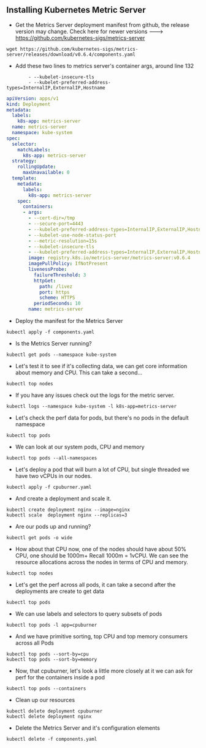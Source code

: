 ## Installing Kubernetes Metric Server

- Get the Metrics Server deployment manifest from github, the release version may change. 
Check here for newer versions --->  https://github.com/kubernetes-sigs/metrics-server

```
wget https://github.com/kubernetes-sigs/metrics-server/releases/download/v0.6.4/components.yaml
```

- Add these two lines to metrics server's container args, around line 132
```
        - --kubelet-insecure-tls
        - --kubelet-preferred-address-types=InternalIP,ExternalIP,Hostname
```
```yaml
apiVersion: apps/v1
kind: Deployment
metadata:
  labels:
    k8s-app: metrics-server
  name: metrics-server
  namespace: kube-system
spec:
  selector:
    matchLabels:
      k8s-app: metrics-server
  strategy:
    rollingUpdate:
      maxUnavailable: 0
  template:
    metadata:
      labels:
        k8s-app: metrics-server
    spec:
      containers:
      - args:
        - --cert-dir=/tmp
        - --secure-port=4443
        - --kubelet-preferred-address-types=InternalIP,ExternalIP,Hostname
        - --kubelet-use-node-status-port
        - --metric-resolution=15s
        - --kubelet-insecure-tls
        - --kubelet-preferred-address-types=InternalIP,ExternalIP,Hostname
        image: registry.k8s.io/metrics-server/metrics-server:v0.6.4
        imagePullPolicy: IfNotPresent
        livenessProbe:
          failureThreshold: 3
          httpGet:
            path: /livez
            port: https
            scheme: HTTPS
          periodSeconds: 10
        name: metrics-server
```

- Deploy the manifest for the Metrics Server
```
kubectl apply -f components.yaml
```

- Is the Metrics Server running?
```
kubectl get pods --namespace kube-system
```

- Let's test it to see if it's collecting data, we can get core information about memory and CPU. This can take a second...
```
kubectl top nodes
```

- If you have any issues check out the logs for the metric server.
```
kubectl logs --namespace kube-system -l k8s-app=metrics-server
```

- Let's check the perf data for pods, but there's no pods in the default namespace
```
kubectl top pods 
```

- We can look at our system pods, CPU and memory 
```
kubectl top pods --all-namespaces
```

- Let's deploy a pod that will burn a lot of CPU, but single threaded we have two vCPUs in our nodes.
```
kubectl apply -f cpuburner.yaml
```

- And create a deployment and scale it.
```
kubectl create deployment nginx --image=nginx
kubectl scale  deployment nginx --replicas=3
```

- Are our pods up and running?
```
kubectl get pods -o wide
```

- How about that CPU now, one of the nodes should have about 50% CPU, one should be 1000m+  Recall 1000m = 1vCPU.
We can see the resource allocations across the nodes in terms of CPU and memory.
```
kubectl top nodes
```

- Let's get the perf across all pods, it can take a second after the deployments are create to get data
```
kubectl top pods 
```

- We can use labels and selectors to query subsets of pods
```
kubectl top pods -l app=cpuburner
```

- And we have primitive sorting, top CPU and top memory consumers across all Pods
```
kubectl top pods --sort-by=cpu
kubectl top pods --sort-by=memory
```

- Now, that cpuburner, let's look a little more closely at it we can ask for perf for the containers inside a pod
```
kubectl top pods --containers
```

- Clean up  our resources
```
kubectl delete deployment cpuburner
kubectl delete deployment nginx
```

- Delete the Metrics Server and it's configuration elements
```
kubectl delete -f components.yaml
```

